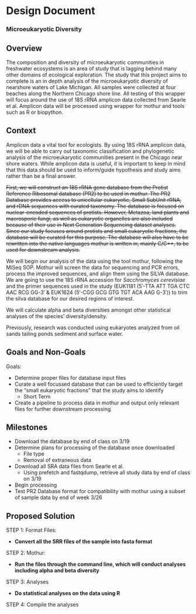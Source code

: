 # Design Document
### Microeukaryotic Diversity


## Overview
The composition and diversity of microeukaryotic communities in freshwater ecosystems is an area of study that is lagging behind many other domains of ecological exploration. The study that this project aims to complete is an in depth analysis of the microeukaryotic diversity of nearshore waters of Lake Michigan. All samples were collected at four beaches along the Northern Chicago shore line. All testing of this wrapper will focus around the use of 18S rRNA amplicon data collected from Searle et al. Amplicon data will be processed using wrapper for mothur and tools such as R or biopython.

## Context
Amplicon data a vital tool for ecologists. By using 18S rRNA amplicon data, we will be able to carry out taxonomic
classification and phylogenetic analysis of the microeukaryotic communities present in the Chicago near shore waters. While
amplicon data is useful, it is important to keep in mind that this data should be used to inform/guide hypothesis and study
aims rather than be a final answer.   

~~First, we will construct  an 18S rRNA gene database from the Protist Reference Ribosomal database (PR2) to be used in 
mothur. The PR2 Database provides access to unicellular eukaryotic, Small SubUnit rRNA, and rDNA sequences with curated 
taxonomy. The database is focused on nuclear-encoded sequences of protists. However, Metazoa, land plants and macrosporic 
fungi, as well as eukaryotic organelles are also included because of their use in Next Generation Sequencing dataset analyses. 
Since our study focuses around protists and small eukaryotic fractions, the database will be curated for this purpose. The 
database will also have to be rewritten into the native languages mothur is written in, mainly C/C++, to be used for 
downstream analysis.~~   

We will begin our analysis of the data using the tool mothur, following the MiSeq SOP. Mothur will screen the data for
sequencing and PCR errors, process the improved sequences, and align them using the SILVA database. We are going to use the 
18S rRNA accession for *Sacchromyces cerevisiae* and the primer sequences used in the study (EUK1181 (5′-TTA ATT TGA CTC AAC RCG GG-3′ & EUK1624 (5′-CGG GCG GTG TGT ACA AAG G-3′)) to trim the silva database for our desired regions of interest.  

We will calculate alpha and beta diversities amongst other statistical analyses of the species’ diversity/density.  

Previously, research was conducted using eukaryotes analyzed from oil sands tailing ponds sediment and surface water.   


## Goals and Non-Goals
Goals:
* Determine proper files for database input files
* Curate a well focussed database that can be used to efficiently target the “small eukaryotic fractions” that the study aims to identify
  * Short Term
* Create a pipeline to process data in mothur and output only relevant files for further downstream processing


## Milestones
* Download the database by end of class on 3/19
* Determine plans for processing of the database once downloaded
  * File type
  * Removal of extraneous data
* Download all SRA data files from Searle et al.
  * Using prefetch and fastqdump, retrieve all study data by end of class on 3/19 
* Begin processing
* Test PR2 Database format for compatibility with mothur using a subset of sample data by end of week 3/26 

## Proposed Solution
STEP 1: Format Files:
* **Convert all the SRR files of the sample into fasta format**

STEP 2: Mothur:
* **Run the files through the command line, which will conduct analyses including alpha and beta diversity**

STEP 3: Analyses
* **Do statistical analyses on the data using R**

STEP 4: Compile the analyses 

